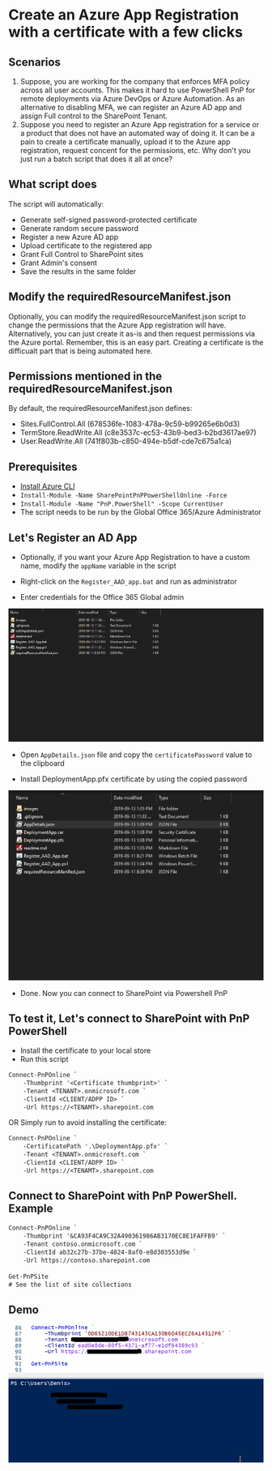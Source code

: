 # Create an Azure App Registration with a certificate with a few clicks

## Scenarios
1. Suppose, you are working for the company that enforces MFA policy across all user accounts. This makes it hard to use PowerShell PnP for remote deployments via Azure DevOps or Azure Automation. As an alternative to disabling MFA, we can register an Azure AD app and assign Full control to the SharePoint Tenant. 
2. Suppose you need to register an Azure App registration for a service or a product that does not have an automated way of doing it. It can be a pain to create a certificate manually, upload it to the Azure app registration, request concent for the permissions, etc. Why don't you just run a batch script that does it all at once?

## What script does
The script will automatically:
- Generate self-signed password-protected certificate
- Generate random secure password
- Register a new Azure AD app
- Upload certificate to the registered app
- Grant Full Control to SharePoint sites
- Grant Admin's consent
- Save the results in the same folder



## Modify the requiredResourceManifest.json
Optionally, you can modify the requiredResourceManifest.json script to change the permissions that the Azure App registration will have. Alternatively, you can just create it as-is and then request permissions via the Azure portal. Remember, this is an easy part. Creating a certificate is the difficualt part that is being automated here.

## Permissions mentioned in the requiredResourceManifest.json
By default, the requiredResourceManifest.json defines:
- Sites.FullControl.All  (678536fe-1083-478a-9c59-b99265e6b0d3)
- TermStore.ReadWrite.All  (c8e3537c-ec53-43b9-bed3-b2bd3617ae97)
- User.ReadWrite.All  (741f803b-c850-494e-b5df-cde7c675a1ca)


## Prerequisites
- [Install Azure CLI](https://docs.microsoft.com/en-us/cli/azure/install-azure-cli-windows?view=azure-cli-latest)
- `Install-Module -Name SharePointPnPPowerShellOnline -Force`
- `Install-Module -Name "PnP.PowerShell" -Scope CurrentUser`
- The script needs to be run by the Global Office 365/Azure Administrator

## Let's Register an AD App

- Optionally, if you want your Azure App Registration to have a custom name, modify the `appName` variable in the script

- Right-click on the `Register_AAD_app.bat` and run as administrator

- Enter credentials for the Office 365 Global admin

![](images/AppRegistration.gif)

- Open `AppDetails.json` file and copy the `certificatePassword` value to the clipboard

- Install DeploymentApp.pfx certificate by using the copied password

![](images/InstallCertificate.gif)


- Done. Now you can connect to SharePoint via Powershell PnP

## To test it, Let's connect to SharePoint with PnP PowerShell

- Install the certificate to your local store
- Run this script

```
Connect-PnPOnline `
    -Thumbprint '<Certificate thumbprint>' `
    -Tenant <TENANT>.onmicrosoft.com `
    -ClientId <CLIENT/ADPP ID> `
    -Url https://<TENAMT>.sharepoint.com

```

OR Simply run to avoid installing the certificate:
```
Connect-PnPOnline `
    -CertificatePath '.\DeploymentApp.pfx' `
    -Tenant <TENANT>.onmicrosoft.com `
    -ClientId <CLIENT/ADPP ID> `
    -Url https://<TENAMT>.sharepoint.com

```


## Connect to SharePoint with PnP PowerShell. Example

```
Connect-PnPOnline `
    -Thumbprint '&CA93F4CA9C32A490361986AB3170EC8E1FAFFB9' `
    -Tenant contoso.onmicrosoft.com `
    -ClientId ab32c27b-37be-4824-8af0-e8d303553d9e `
    -Url https://contoso.sharepoint.com
    
Get-PnPSite
# See the list of site collections
```

## Demo
![](images/DemoPowerShell.gif)
